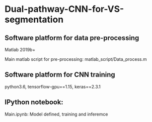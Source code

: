 # Dual-pathway-CNN-for-VS-segmentation
 <h2> Software platform for data pre-processing</h2> 
 <p> Matlab 2019b+ </p>
 <p> Main matlab script for pre-processing: matlab_script/Data_process.m </p> 
 <h2> Software platform for CNN training</h2> 
 <p> python3.6, tensorflow-gpu==1.15, keras==2.3.1 </p>
 <h2> IPython notebook:</h2>
 <p> Main.ipynb: Model defined, training and inferemce </p>

